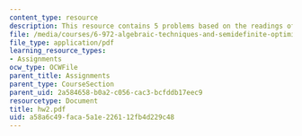 ```yaml
---
content_type: resource
description: This resource contains 5 problems based on the readings of the course.
file: /media/courses/6-972-algebraic-techniques-and-semidefinite-optimization-spring-2006/a58a6c49faca5a1e226112fb4d229c48_hw2.pdf
file_type: application/pdf
learning_resource_types:
- Assignments
ocw_type: OCWFile
parent_title: Assignments
parent_type: CourseSection
parent_uid: 2a584658-b0a2-c056-cac3-bcfddb17eec9
resourcetype: Document
title: hw2.pdf
uid: a58a6c49-faca-5a1e-2261-12fb4d229c48
---
```

